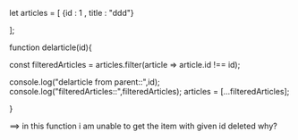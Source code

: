 let articles = [
{id : 1 , title : "ddd"}

];

function delarticle(id){

const filteredArticles = articles.filter(article => article.id !== id);

console.log("delarticle from parent::",id);
console.log("filteredArticles::",filteredArticles);
articles = [...filteredArticles];

} 

==> in this function i am unable to get the item with given id deleted why?